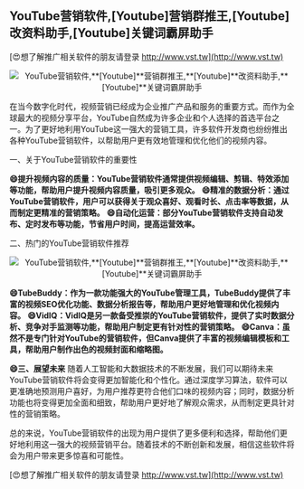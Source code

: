 ## **YouTube营销软件,**[Youtube]**营销群推王,**[Youtube]**改资料助手,**[Youtube]**关键词霸屏助手**

[😍想了解推广相关软件的朋友请登录 http://www.vst.tw](http://www.vst.tw)

 <center><img src="https://vst.tw/MP4/tuiguang/png/6.png" alt="YouTube营销软件,**[Youtube]**营销群推王,**[Youtube]**改资料助手,**[Youtube]**关键词霸屏助手"></center>

在当今数字化时代，视频营销已经成为企业推广产品和服务的重要方式。而作为全球最大的视频分享平台，YouTube自然成为许多企业和个人选择的首选平台之一。为了更好地利用YouTube这一强大的营销工具，许多软件开发商也纷纷推出各种YouTube营销软件，以帮助用户更有效地管理和优化他们的视频内容。

一、关于YouTube营销软件的重要性

**😄提升视频内容的质量：YouTube营销软件通常提供视频编辑、剪辑、特效添加等功能，帮助用户提升视频内容质量，吸引更多观众。**
**😄精准的数据分析：通过YouTube营销软件，用户可以获得关于观众喜好、观看时长、点击率等数据，从而制定更精准的营销策略。**
**😄自动化运营：部分YouTube营销软件支持自动发布、定时发布等功能，节省用户时间，提高运营效率。**

二、热门的YouTube营销软件推荐

 <center><img src="https://vst.tw/MP4/tuiguang/png/4.png" alt="YouTube营销软件,**[Youtube]**营销群推王,**[Youtube]**改资料助手,**[Youtube]**关键词霸屏助手"></center>

**😄TubeBuddy：作为一款功能强大的YouTube管理工具，TubeBuddy提供了丰富的视频SEO优化功能、数据分析报告等，帮助用户更好地管理和优化视频内容。**
**😄VidIQ：VidIQ是另一款备受推崇的YouTube营销软件，提供了实时数据分析、竞争对手监测等功能，帮助用户制定更有针对性的营销策略。**
**😄Canva：虽然不是专门针对YouTube的营销软件，但Canva提供了丰富的视频编辑模板和工具，帮助用户制作出色的视频封面和缩略图。**

**😄三、展望未来**
随着人工智能和大数据技术的不断发展，我们可以期待未来YouTube营销软件将会变得更加智能化和个性化。通过深度学习算法，软件可以更准确地预测用户喜好，为用户推荐更符合他们口味的视频内容；同时，数据分析功能也将变得更加全面和细致，帮助用户更好地了解观众需求，从而制定更具针对性的营销策略。

总的来说，YouTube营销软件的出现为用户提供了更多便利和选择，帮助他们更好地利用这一强大的视频营销平台。随着技术的不断创新和发展，相信这些软件将会为用户带来更多惊喜和可能性。

[😍想了解推广相关软件的朋友请登录 http://www.vst.tw](http://www.vst.tw)



